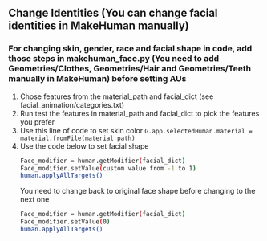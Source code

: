 ## Change Identities (You can change facial identities in MakeHuman manually)
### For changing skin, gender, race and facial shape in code, add those steps in makehuman_face.py (You need to add Geometries/Clothes, Geometries/Hair and Geometries/Teeth manually in MakeHuman) before setting AUs
1. Chose features from the material_path and facial_dict (see facial_animation/categories.txt)
2. Run test the features in material_path and facial_dict to pick the features you prefer
3. Use this line of code to set skin color  `G.app.selectedHuman.material = material.fromFile(material path)`
4. Use the code below to set facial shape
   ```bash
   Face_modifier = human.getModifier(facial_dict)
   Face_modifier.setValue(custom value from -1 to 1)
   human.applyAllTargets()
    ```
   You need to change back to original face shape before changing to the next one
   ```bash
   Face_modifier = human.getModifier(facial_dict)
   Face_modifier.setValue(0)
   human.applyAllTargets()
   ```

